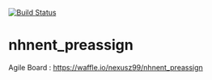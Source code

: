 [![Build Status](https://travis-ci.org/nexusz99/nhnent_preassign.svg?branch=master)](https://travis-ci.org/nexusz99/nhnent_preassign)

# nhnent_preassign

Agile Board : https://waffle.io/nexusz99/nhnent_preassign
